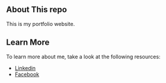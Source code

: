 ## About This repo

This is my portfolio website. 

## Learn More

To learn more about me, take a look at the following resources:

- [Linkedin](https://www.linkedin.com/in/msphanith/) 
- [Facebook](https://www.facebook.com/Sophanith.mey/)

